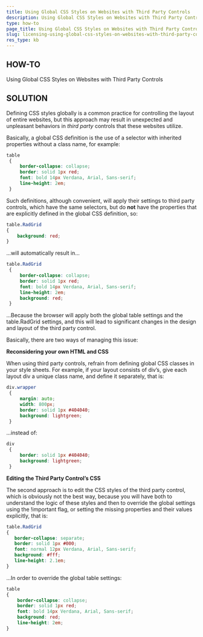 ```yaml
---
title: Using Global CSS Styles on Websites with Third Party Controls
description: Using Global CSS Styles on Websites with Third Party Controls - Telerik Web UI. Check it now!
type: how-to
page_title: Using Global CSS Styles on Websites with Third Party Controls
slug: licensing-using-global-css-styles-on-websites-with-third-party-controls
res_type: kb
---
```


 
## HOW-TO

Using Global CSS Styles on Websites with Third Party Controls

## SOLUTION
 
Defining CSS styles globally is a common practice for controlling the layout of entire websites, but this approach may result in unexpected and unpleasant behaviors in *third party* controls that these websites utilize.
 

Basically, a global CSS definition is the use of a selector with inherited properties without a class name, for example:
 

````CSS
table  
 {  
     border-collapse: collapse;  
     border: solid 1px red;  
     font: bold 14px Verdana, Arial, Sans-serif;  
     line-height: 2em;  
 }
 ````

 
Such definitions, although convenient, will apply their settings to third party controls, which have the same selectors, but do **not** have the properties that are explicitly defined in the global CSS definition, so:
 

````CSS
table.RadGrid  
{  
    background: red;  
}
```` 

 
…will automatically result in…
 
````CSS 
table.RadGrid  
 {  
     border-collapse: collapse;  
     border: solid 1px red;  
     font: bold 14px Verdana, Arial, Sans-serif;  
     line-height: 2em;  
     background: red;  
 }
 ````

 
…Because the browser will apply both the global table settings and the table.RadGrid settings, and this will lead to significant changes in the design and layout of the third party control.
 
 
Basically, there are two ways of managing this issue:
 

 
**Reconsidering your own HTML and CSS**
 

 
When using third party controls, refrain from defining global CSS classes in your style sheets. For example, if your layout consists of div’s, give each layout div a unique class name, and define it separately, that is:
 

````CSS 
div.wrapper  
 {  
     margin: auto;  
     width: 800px;  
     border: solid 1px #404040;  
     background: lightgreen;  
 }
 ````

 
…instead of:
 

````CSS 
div  
 {  
     border: solid 1px #404040;  
     background: lightgreen;  
 }
 ````

 
**Editing the Third Party Control’s CSS**
 
 
The second approach is to edit the CSS styles of the third party control, which is obviously not the best way, because you will have both to understand the logic of these styles and then to override the global settings using the !important flag, or setting the missing properties and their values explicitly, that is:
 

 ````CSS
table.RadGrid  
{  
    border-collapse: separate;  
    border: solid 1px #000;  
    font: normal 12px Verdana, Arial, Sans-serif;  
    background: #fff;  
    line-height: 2.1em;  
}
 ````

 
…In order to override the global table settings:
 

 ````CSS
table  
 {  
     border-collapse: collapse;  
     border: solid 1px red;  
     font: bold 14px Verdana, Arial, Sans-serif;  
     background: red;  
     line-height: 2em;  
 }
````

 